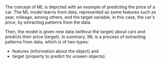 
The concept of ML is depicted with an example of predicting the price of a car. The ML model learns from data, represented as some features such as year, mileage, among others, and the target variable, in this case, the car's price, by extracting patterns from the data.

Then, the model is given new data (without the target) about cars and predicts their price (target).
In summary, ML is a process of extracting patterns from data, which is of two types:
* features (information about the object) and
* target (property to predict for unseen objects).
